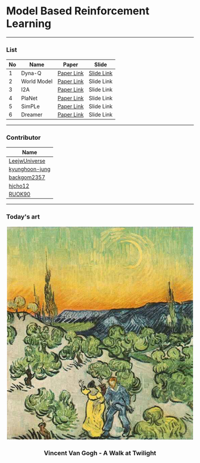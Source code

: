 # Model Based Reinforcement Learning
- - -

### List

|No|Name|Paper|Slide|
|---|---|---|---|
|1|Dyna-Q|[Paper Link](https://papers.nips.cc/paper/1990/file/d9fc5b73a8d78fad3d6dffe419384e70-Paper.pdf)|[Slide Link](https://github.com/FL14-MBRL/Model_Based_RL/blob/main/slides/Integrated%20Modeling%20and%20Control%20Based%20on%20Reinforcement%20Learning.pdf)|
|2|World Model|[Paper Link](https://arxiv.org/pdf/1803.10122.pdf)|Slide Link|
|3|I2A|[Paper Link](https://arxiv.org/pdf/1707.06203.pdf)|Slide Link|
|4|PlaNet|[Paper Link](https://arxiv.org/pdf/1811.04551.pdf)|Slide Link|
|5|SimPLe|[Paper Link](https://arxiv.org/pdf/1903.00374.pdf)|Slide Link|
|6|Dreamer|[Paper Link](https://arxiv.org/pdf/1912.01603.pdf)|Slide Link|
- - -


### Contributor
|Name|
|---|
|[LeejwUniverse](https://github.com/LeejwUniverse)|
|[kyunghoon-jung](https://github.com/kyunghoon-jung)|
|[backgom2357](https://github.com/backgom2357)|
|[hjcho12](https://github.com/hjcho12)|
|[RUOK90](https://github.com/RUOK90)|
- - -


### Today's art
<div align="center">
    <img src="https://github.com/FL14-MBRL/Model_Based_RL/blob/main/etc/A%20Walk%20at%20Twilight(vincent%20van%20gogh).jpg" width="500">
</div>

<h3 align="center"> Vincent Van Gogh - A Walk at Twilight </h3>
